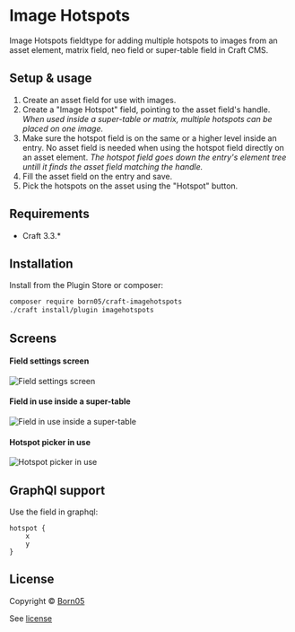 # Image Hotspots

Image Hotspots fieldtype for adding multiple hotspots to images from an asset element, matrix field, neo field or super-table field in Craft CMS.

## Setup & usage

1. Create an asset field for use with images.
2. Create a "Image Hotspot" field, pointing to the asset field's handle. _When used inside a super-table or matrix, multiple hotspots can be placed on one image._
3. Make sure the hotspot field is on the same or a higher level inside an entry. No asset field is needed when using the hotspot field directly on an asset element. _The hotspot field goes down the entry's element tree untill it finds the asset field matching the handle._
4. Fill the asset field on the entry and save.
5. Pick the hotspots on the asset using the "Hotspot" button.

## Requirements

- Craft 3.3.*

## Installation

Install from the Plugin Store or composer:

```bash
composer require born05/craft-imagehotspots
./craft install/plugin imagehotspots
```

## Screens

#### Field settings screen
![Field settings screen](https://raw.githubusercontent.com/born05/craft-imagehotspots/master/field-settings.png)

#### Field in use inside a super-table
![Field in use inside a super-table](https://raw.githubusercontent.com/born05/craft-imagehotspots/master/field-use.png)

#### Hotspot picker in use
![Hotspot picker in use](https://raw.githubusercontent.com/born05/craft-imagehotspots/master/picker-use.png)

## GraphQl support

Use the field in graphql:

```gql
hotspot {
    x
    y
}
```

## License

Copyright © [Born05](https://www.born05.com/)

See [license](https://github.com/born05/craft-imagehotspots/blob/master/LICENSE.md)